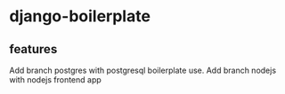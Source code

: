 # django-boilerplate

## features
Add branch postgres with postgresql boilerplate use.
Add branch nodejs with nodejs frontend app 